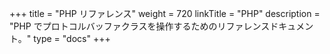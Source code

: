 +++
title = "PHP リファレンス"
weight = 720
linkTitle = "PHP"
description = "PHP でプロトコルバッファクラスを操作するためのリファレンスドキュメント。"
type = "docs"
+++
